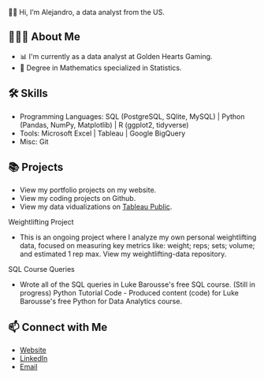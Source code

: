 👋🏼 Hi, I’m Alejandro, a data analyst from the US.

<h2 class="heading-element" dir="auto">🙋🏽‍♂️ About Me</h2>

- 📊 I'm currently as a data analyst at Golden Hearts Gaming.
- 📐 Degree in Mathematics specialized in Statistics.


<h2 class="heading-element" dir="auto">🛠 Skills</h2>

- Programming Languages: SQL (PostgreSQL, SQlite, MySQL) | Python (Pandas, NumPy, Matplotlib) | R (ggplot2, tidyverse)
- Tools: Microsoft Excel | Tableau | Google BigQuery
- Misc: Git

<h2 class="heading-element" dir="auto">📚 Projects</h2>

- View my portfolio projects on my website.
- View my coding projects on Github.
- View my data vidualizations on <a href="https://public.tableau.com/app/profile/alejandro.de.la.cruz5286/vizzes" rel="nofollow">Tableau Public</a>.



Weightlifting Project
- This is an ongoing project where I analyze my own personal weightlifting data, focused on measuring key metrics like: weight; reps; sets; volume; and estimated 1 rep max. View my weightlifting-data repository.

SQL Course Queries
- Wrote all of the SQL queries in Luke Barousse's free SQL course. (Still in progress) Python Tutorial Code - Produced content (code) for Luke Barousse's free Python for Data Analytics course.
  
<h2 class="heading-element" dir="auto">📫 Connect with Me</h2>

<ul dir="auto">
<li><a href="https://www.kellyjadams.com/" rel="nofollow">Website</a></li>
<li><a href="https://www.kellyjadams.com/](https://www.linkedin.com/in/alejandrodelacruz0/)" rel="nofollow">LinkedIn</a></li>
<li><a href="mailto:delacruzalejandro572@gmail.com">Email</a></li>
</ul>
